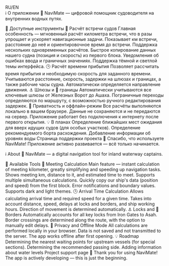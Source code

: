 RU/EN <br>
ℹ️ О приложении
📱 NaviMate — цифровой помощник судоводителя на внутренних водных путях.

🚢 Доступные инструменты
🔁 Расчёт встречи судов
Главная особенность — мгновенный расчёт километра встречи, что в разы упрощает и ускоряет навигационные задачи.
Показывает км встречи, расстояние до неё и ориентировочное время до встречи.
Поддержка нескольких одновременных расчётов.
Быстрое копирование данных нашего судна (позиция и скорость) из первого блока.
Уведомления об ошибках ввода и граничных значениях.
Поддержка тёмной и светлой темы интерфейса.
🕒 Расчёт времени прибытия
Позволяет рассчитать время прибытия и необходимую скорость для заданного времени.
Учитываются расстояние, скорость, задержки на шлюзах и границах, а также рабочие часы судна.
Автоматически определяется направление движения.
⚓ Шлюзы и 🛃 границы
Автоматически учитываются все ключевые шлюзы от Железных Ворот до Ашаха.
Пограничные переходы определяются по маршруту, с возможностью ручного редактирования задержек.
🔐 Приватность и оффлайн-режим
Все расчёты выполняются локально в вашем браузере.
Данные не сохраняются и не передаются на сервер.
Приложение работает без подключения к интернету после первого открытия.
💡 В планах
Определение ближайших мест ожидания для вверх идущих судов (для особых участков).
Определение рекомендуемого борта расхождения.
Добавление информации об уровнях воды
Страница поддержки проекта
🙏 Спасибо, что используете NaviMate! Приложение активно развивается — всё только начинается.

ℹ️ About
📱 NaviMate — a digital navigation tool for inland waterway captains.

🚢 Available Tools
🔁 Meeting Calculation
Main feature — instant calculation of meeting kilometer, greatly simplifying and speeding up navigation tasks.
Shows meeting km, distance to it, and estimated time to meet.
Supports multiple simultaneous calculations.
Quickly copy our ship's data (position and speed) from the first block.
Error notifications and boundary values.
Supports dark and light themes.
🕒 Arrival Time Calculation
Allows calculating arrival time and required speed for a given time.
Takes into account distance, speed, delays at locks and borders, and ship working hours.
Direction of movement is determined automatically.
⚓ Locks and 🛃 Borders
Automatically accounts for all key locks from Iron Gates to Asah.
Border crossings are determined along the route, with the option to manually edit delays.
🔐 Privacy and Offline Mode
All calculations are performed locally in your browser.
Data is not saved and not transmitted to the server.
The app works offline after first opening.
💡 Roadmap
Determining the nearest waiting points for upstream vessels (for special sections).
Determining the recommended passing side.
Adding information about water levels
Project support page
🙏 Thank you for using NaviMate! The app is actively developing — this is just the beginning.
